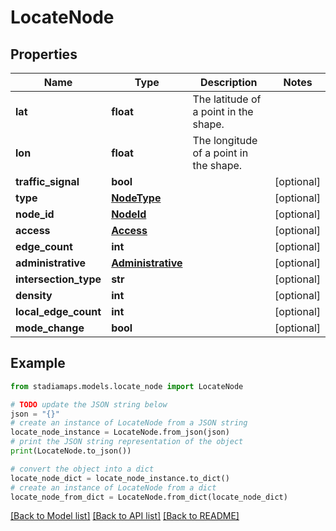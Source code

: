 # LocateNode


## Properties

Name | Type | Description | Notes
------------ | ------------- | ------------- | -------------
**lat** | **float** | The latitude of a point in the shape. | 
**lon** | **float** | The longitude of a point in the shape. | 
**traffic_signal** | **bool** |  | [optional] 
**type** | [**NodeType**](NodeType.md) |  | [optional] 
**node_id** | [**NodeId**](NodeId.md) |  | [optional] 
**access** | [**Access**](Access.md) |  | [optional] 
**edge_count** | **int** |  | [optional] 
**administrative** | [**Administrative**](Administrative.md) |  | [optional] 
**intersection_type** | **str** |  | [optional] 
**density** | **int** |  | [optional] 
**local_edge_count** | **int** |  | [optional] 
**mode_change** | **bool** |  | [optional] 

## Example

```python
from stadiamaps.models.locate_node import LocateNode

# TODO update the JSON string below
json = "{}"
# create an instance of LocateNode from a JSON string
locate_node_instance = LocateNode.from_json(json)
# print the JSON string representation of the object
print(LocateNode.to_json())

# convert the object into a dict
locate_node_dict = locate_node_instance.to_dict()
# create an instance of LocateNode from a dict
locate_node_from_dict = LocateNode.from_dict(locate_node_dict)
```
[[Back to Model list]](../README.md#documentation-for-models) [[Back to API list]](../README.md#documentation-for-api-endpoints) [[Back to README]](../README.md)


